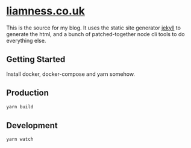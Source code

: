 # [liamness.co.uk](https://liamness.co.uk)

This is the source for my blog. It uses the static site generator [
jekyll](https://jekyllrb.com) to generate the html, and a bunch of patched-together node cli tools to do everything else.

## Getting Started

Install docker, docker-compose and yarn somehow.

## Production

```bash
yarn build
```

## Development

```bash
yarn watch
```

